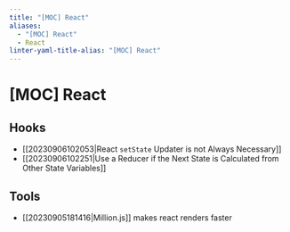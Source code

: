 ```yaml
---
title: "[MOC] React"
aliases:
  - "[MOC] React"
  - React
linter-yaml-title-alias: "[MOC] React"
---
```


# [MOC] React

## Hooks

- [[20230906102053|React `setState` Updater is not Always Necessary]]
- [[20230906102251|Use a Reducer if the Next State is Calculated from Other State Variables]]

## Tools

- [[20230905181416|Million.js]] makes react renders faster
